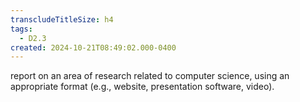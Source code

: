 ```yaml
---
transcludeTitleSize: h4
tags:
  - D2.3
created: 2024-10-21T08:49:02.000-0400
---
```

report on an area of research related to computer science, using an appropriate format (e.g., website, presentation software, video).